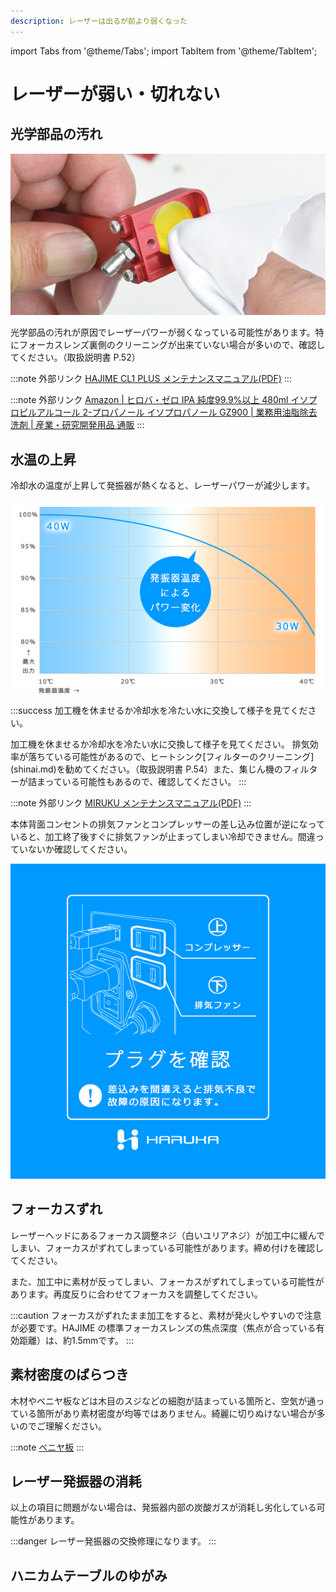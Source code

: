 ```yaml
---
description: レーザーは出るが前より弱くなった
---
```


import Tabs from '@theme/Tabs';
import TabItem from '@theme/TabItem';

# レーザーが弱い・切れない

## 光学部品の汚れ

![](/assets/20191112_03.jpg)

光学部品の汚れが原因でレーザーパワーが弱くなっている可能性があります。特にフォーカスレンズ裏側のクリーニングが出来ていない場合が多いので、確認してください。（取扱説明書 P.52）

:::note 外部リンク
[HAJIME CL1 PLUS メンテナンスマニュアル(PDF)](https://www.oh-laser.com/files/plus_maintenance.pdf) 
:::

:::note 外部リンク
[Amazon | ヒロバ・ゼロ IPA 純度99.9%以上 480ml イソプロピルアルコール 2-プロパノール イソプロパノール GZ900 | 業務用油脂除去洗剤 | 産業・研究開発用品 通販](https://www.amazon.co.jp/ガレージ・ゼロ-イソプロピルアルコール-2-プロパノール-イソプロパノール-GZ900/dp/B01AJ1XWHM/ref=lp_3450764051_1_1_sspa?s=industrial&ie=UTF8&qid=1571809764&sr=1-1-spons&psc=1&spLa=ZW5jcnlwdGVkUXVhbGlmaWVyPUFSQThMMUJEWUxGME8mZW5jcnlwdGVkSWQ9QTA4NTg0MjNVSEIzWlJCQU5QSk0mZW5jcnlwdGVkQWRJZD1BVEVBODNFVk5CTFpKJndpZGdldE5hbWU9c3BfYXRmX2Jyb3dzZSZhY3Rpb249Y2xpY2tSZWRpcmVjdCZkb05vdExvZ0NsaWNrPXRydWU=) 
:::



## 水温の上昇

冷却水の温度が上昇して発振器が熱くなると、レーザーパワーが減少します。

![冷却水が40℃に到達すると、レーザーパワーが約25%（10W）減少します。](/assets/hajime_cooling_03.png)

:::success
<Tabs>
<TabItem value="HAJIME" label="HAJIME">
加工機を休ませるか冷却水を冷たい水に交換して様子を見てください。
</TabItem>

<TabItem value="HAJIME CL1" label="HAJIME CL1">
加工機を休ませるか冷却水を冷たい水に交換して様子を見てください。
</TabItem>

<TabItem value="HAJIME CL1 PLUS" label="HAJIME CL1 PLUS">
排気効率が落ちている可能性があるので、ヒートシンク[フィルターのクリーニング](shinai.md)を勧めてください。（取扱説明書 P.54）また、集じん機のフィルターが詰まっている可能性もあるので、確認してください。
</TabItem>
</Tabs>
:::

:::note 外部リンク
[MIRUKU メンテナンスマニュアル(PDF)](https://www.oh-laser.com/files/miruku_maintenance.pdf) 
:::

本体背面コンセントの排気ファンとコンプレッサーの差し込み位置が逆になっていると、加工終了後すぐに排気ファンが止まってしまい冷却できません。間違っていないか確認してください。

![](/assets/haruka_splash_04.png)

## フォーカスずれ

レーザーヘッドにあるフォーカス調整ネジ（白いユリアネジ）が加工中に緩んでしまい、フォーカスがずれてしまっている可能性があります。締め付けを確認してください。

また、加工中に素材が反ってしまい、フォーカスがずれてしまっている可能性があります。再度反りに合わせてフォーカスを調整してください。

:::caution
フォーカスがずれたまま加工をすると、素材が発火しやすいので注意が必要です。HAJIME の標準フォーカスレンズの焦点深度（焦点が合っている有効距離）は、約1.5mmです。
:::

## 素材密度のばらつき

木材やベニヤ板などは木目のスジなどの細胞が詰まっている箇所と、空気が通っている箇所があり素材密度が均等ではありません。綺麗に切りぬけない場合が多いのでご理解ください。

:::note
[ベニヤ板](/doc/advice/adobaisu/ha/beniya.md)
:::

## レーザー発振器の消耗

以上の項目に問題がない場合は、発振器内部の炭酸ガスが消耗し劣化している可能性があります。

:::danger
レーザー発振器の交換修理になります。
:::

## ハニカムテーブルのゆがみ

